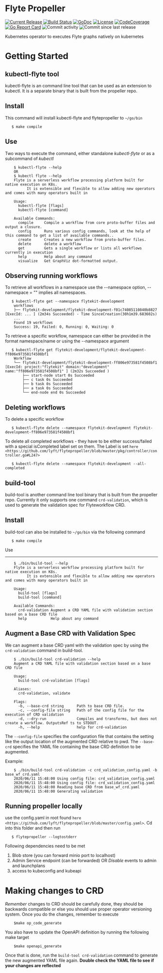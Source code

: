 Flyte Propeller
===============
[![Current Release](https://img.shields.io/github/release/lyft/flytepropeller.svg)](https://github.com/lyft/flytepropeller/releases/latest)
[![Build Status](https://travis-ci.org/lyft/flytepropeller.svg?branch=master)](https://travis-ci.org/lyft/flytepropeller)
[![GoDoc](https://godoc.org/github.com/lyft/flytepropeller?status.svg)](https://pkg.go.dev/mod/github.com/lyft/flytepropeller)
[![License](https://img.shields.io/badge/LICENSE-Apache2.0-ff69b4.svg)](http://www.apache.org/licenses/LICENSE-2.0.html)
[![CodeCoverage](https://img.shields.io/codecov/c/github/lyft/flytepropeller.svg)](https://codecov.io/gh/lyft/flytepropeller)
[![Go Report Card](https://goreportcard.com/badge/github.com/lyft/flytepropeller)](https://goreportcard.com/report/github.com/lyft/flytepropeller)
![Commit activity](https://img.shields.io/github/commit-activity/w/lyft/flytepropeller.svg?style=plastic)
![Commit since last release](https://img.shields.io/github/commits-since/lyft/flytepropeller/latest.svg?style=plastic)

Kubernetes operator to executes Flyte graphs natively on kubernetes

Getting Started
===============
kubectl-flyte tool
------------------
kubectl-flyte is an command line tool that can be used as an extension to kubectl. It is a separate binary that is built from the propeller repo.

Install
-------
This command will install kubectl-flyte and flytepropeller to `~/go/bin`
```
   $ make compile
```

Use
---
Two ways to execute the command, either standalone *kubectl-flyte* or as a subcommand of *kubectl*

```
    $ kubectl-flyte --help
    OR
    $ kubectl flyte --help
    Flyte is a serverless workflow processing platform built for native execution on K8s.
          It is extensible and flexible to allow adding new operators and comes with many operators built in

    Usage:
      kubectl-flyte [flags]
      kubectl-flyte [command]

    Available Commands:
      compile     Compile a workflow from core proto-buffer files and output a closure.
      config      Runs various config commands, look at the help of this command to get a list of available commands..
      create      Creates a new workflow from proto-buffer files.
      delete      delete a workflow
      get         Gets a single workflow or lists all workflows currently in execution
      help        Help about any command
      visualize   Get GraphViz dot-formatted output.
```


Observing running workflows
---------------------------

To retrieve all workflows in a namespace use the --namespace option, --namespace = "" implies all namespaces.

```
   $ kubectl-flyte get --namespace flytekit-development
    workflows
    ├── flytekit-development/flytekit-development-f01c74085110840b8827 [ExecId: ... ] (2m34s Succeeded) - Time SinceCreation(30h1m39.683602s)
    ...
    Found 19 workflows
    Success: 19, Failed: 0, Running: 0, Waiting: 0
```

To retrieve a specific workflow, namespace can either be provided in the format namespace/name or using the --namespace argument

```
   $ kubectl-flyte get flytekit-development/flytekit-development-ff806e973581f4508bf1
    Workflow
    └── flytekit-development/flytekit-development-ff806e973581f4508bf1 [ExecId: project:"flytekit" domain:"development" name:"ff806e973581f4508bf1" ] (2m32s Succeeded )
        ├── start-node start 0s Succeeded
        ├── c task 0s Succeeded
        ├── b task 0s Succeeded
        ├── a task 0s Succeeded
        └── end-node end 0s Succeeded
```

Deleting workflows
------------------
To delete a specific workflow

```
   $ kubectl-flyte delete --namespace flytekit-development flytekit-development-ff806e973581f4508bf1
```

To delete all completed workflows - they have to be either success/failed with a special isCompleted label set on them. The Label is set `here <https://github.com/lyft/flytepropeller/blob/master/pkg/controller/controller.go#L247>`

```
   $ kubectl-flyte delete --namespace flytekit-development --all-completed
```

build-tool 
-------------
build-tool is another command line tool binary that is built from the propeller repo. Currently it only supports 
one command `crd-validation`, which is used to generate the validation spec for Flyteworkflow CRD.

Install
-------
 build-tool can also be installed to `~/go/bin` via the following command
 ```
    $ make compile
 ```

Use
___
```
    $ ./bin/build-tool --help
    Flyte is a serverless workflow processing platform built for native execution on K8s.
          It is extensible and flexible to allow adding new operators and comes with many operators built in
    
    Usage:
      build-tool [flags]
      build-tool [command]
    
    Available Commands:
      crd-validation Augment a CRD YAML file with validation section based on a base CRD file
      help           Help about any command    
```

Augment a Base CRD with Validation Spec
--------------------------------------- 
We can augment a base CRD yaml with the validation spec by using the `crd-validation` command in build-tool.

```
    $ ./bin/build-tool crd-validation --help
    Augment a CRD YAML file with validation section based on a base CRD file
    
    Usage:
      build-tool crd-validation [flags]
    
    Aliases:
      crd-validation, validate
    
    Flags:
      -b, --base-crd string      Path to base CRD file.
      -c, --config-file string   Path of the config file for the execution of CRD validation
      -d, --dry-run              Compiles and transforms, but does not create a workflow. OutputsRef ts to STDOUT.
      -h, --help                 help for crd-validation
```

The `--config-file` specifies the configuration file that contains the setting like the output location of the augmented CRD 
relative to pwd. The `--base-crd` specifies the YAML file containing the base CRD definition to be augmented. 

Example:
```
    $ ./bin/build-tool crd-validation -c crd_validation_config.yaml -b base_wf_crd.yaml
    2020/06/11 15:48:00 Using config file: crd_validation_config.yaml
    2020/06/11 15:48:00 Using config file: crd_validation_config.yaml
    2020/06/11 15:48:00 Reading base CRD from base_wf_crd.yaml
    2020/06/11 15:48:00 Generating validation
```



Running propeller locally
-------------------------
use the config.yaml in root found `here <https://github.com/lyft/flytepropeller/blob/master/config.yaml>`. Cd into this folder and then run

```
   $ flytepropeller --logtostderr
```

Following dependencies need to be met
1. Blob store (you can forward minio port to localhost)
2. Admin Service endpoint (can be forwarded) OR *Disable* events to admin and launchplans
3. access to kubeconfig and kubeapi


Making changes to CRD
=====================
*Remember* changes to CRD should be carefully done, they should be backwards compatible or else you should use proper
operator versioning system. Once you do the changes, remember to execute

```
    $make op_code_generate
```
You also have to update the OpenAPI definition by running the following make target
```
    $make openapi_generate
```

Once that is done, run the `build-tool crd-validation` command to generate the new augmented YAML file again. **Double check the YAML file to see if your changes are reflected**
